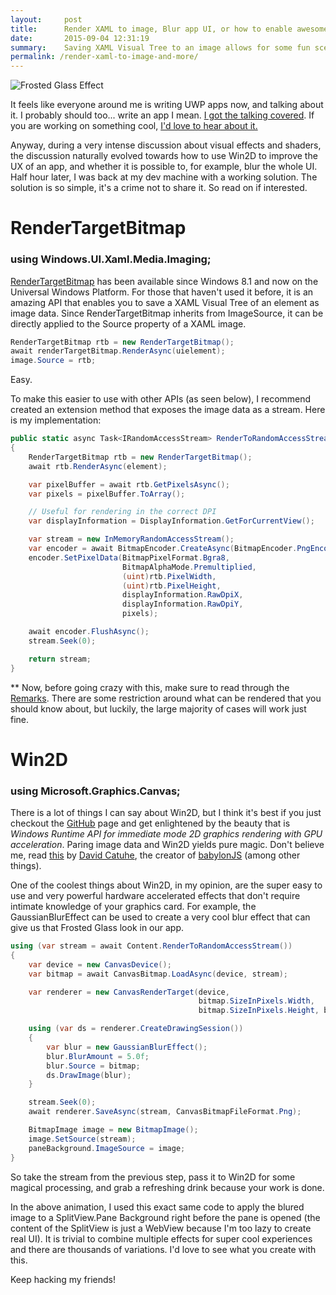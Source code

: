 ```yaml
---
layout:     post
title:      Render XAML to image, Blur app UI, or how to enable awesome user experiences in your UWP app 
date:       2015-09-04 12:31:19
summary:    Saving XAML Visual Tree to an image allows for some fun scenarios, especially when paired with libraries such as Win2D. Frosted Glass is just one basic example of what is possible
permalink: /render-xaml-to-image-and-more/
---
```


![Frosted Glass Effect](http://i.imgur.com/48GXe09.gif)

It feels like everyone around me is writing UWP apps now, and talking about it. I probably should too... write an app I mean. [I got the talking covered](https://channel9.msdn.com/Shows/This+Week+On+Channel+9). If you are working on something cool, [I'd love to hear about it.](http://twitter.com/metulev)

Anyway, during a very intense discussion about visual effects and shaders, the discussion naturally evolved towards how to use Win2D to improve the UX of an app, and whether it is possible to, for example, blur the whole UI. Half hour later, I was back at my dev machine with a working solution. The solution is so simple, it's a crime not to share it. So read on if interested.

# RenderTargetBitmap #

### using Windows.UI.Xaml.Media.Imaging; ###

[RenderTargetBitmap](https://msdn.microsoft.com/en-us/library/windows/apps/windows.ui.xaml.media.imaging.rendertargetbitmap) has been available since Windows 8.1 and now on the Universal Windows Platform. For those that haven't used it before, it is an amazing API that enables you to save a XAML Visual Tree of an element as image data. Since RenderTargetBitmap inherits from ImageSource, it can be directly applied to the Source property of a XAML image.

``` csharp
RenderTargetBitmap rtb = new RenderTargetBitmap(); 
await renderTargetBitmap.RenderAsync(uielement); 
image.Source = rtb; 
```

Easy.

To make this easier to use with other APIs (as seen below), I recommend created an extension method that exposes the image data as a stream. Here is my implementation:

``` csharp
public static async Task<IRandomAccessStream> RenderToRandomAccessStream(this UIElement element)
{
    RenderTargetBitmap rtb = new RenderTargetBitmap();
    await rtb.RenderAsync(element);

    var pixelBuffer = await rtb.GetPixelsAsync();
    var pixels = pixelBuffer.ToArray();

    // Useful for rendering in the correct DPI
    var displayInformation = DisplayInformation.GetForCurrentView();

    var stream = new InMemoryRandomAccessStream();
    var encoder = await BitmapEncoder.CreateAsync(BitmapEncoder.PngEncoderId, stream);
    encoder.SetPixelData(BitmapPixelFormat.Bgra8,
                         BitmapAlphaMode.Premultiplied,
                         (uint)rtb.PixelWidth,
                         (uint)rtb.PixelHeight,
                         displayInformation.RawDpiX,
                         displayInformation.RawDpiY,
                         pixels);

    await encoder.FlushAsync();
    stream.Seek(0);

    return stream;
}
```

** Now, before going crazy with this, make sure to read through the [Remarks](https://msdn.microsoft.com/en-us/library/windows/apps/windows.ui.xaml.media.imaging.rendertargetbitmap#xaml_visuals_and_rendertargetbitmap_capture_capabilities). There are some restriction around what can be rendered that you should know about, but luckily, the large majority of cases will work just fine. 

# Win2D #
 
### using Microsoft.Graphics.Canvas; ###

There is a lot of things I can say about Win2D, but I think it's best if you just checkout the [GitHub](https://github.com/Microsoft/Win2D) page and get enlightened by the beauty that is *Windows Runtime API for immediate mode 2D graphics rendering with GPU acceleration*. Paring image data and Win2D yields pure magic. Don't believe me, read [this](http://blogs.msdn.com/b/eternalcoding/archive/2015/06/23/using-win2d-to-apply-effects-on-your-files.aspx) by [David Catuhe](https://twitter.com/deltakosh), the creator of [babylonJS](http://www.babylonjs.com/) (among other things).

One of the coolest things about Win2D, in my opinion, are the super easy to use and very powerful hardware accelerated effects that don't require intimate knowledge of your graphics card. For example, the GaussianBlurEffect can be used to create a very cool blur effect that can give us that Frosted Glass look in our app. 

``` csharp
using (var stream = await Content.RenderToRandomAccessStream())
{
    var device = new CanvasDevice();
    var bitmap = await CanvasBitmap.LoadAsync(device, stream);

    var renderer = new CanvasRenderTarget(device, 
                                          bitmap.SizeInPixels.Width, 
                                          bitmap.SizeInPixels.Height, bitmap.Dpi);

    using (var ds = renderer.CreateDrawingSession())
    {
        var blur = new GaussianBlurEffect();
        blur.BlurAmount = 5.0f;
        blur.Source = bitmap;
        ds.DrawImage(blur);
    }

    stream.Seek(0);
    await renderer.SaveAsync(stream, CanvasBitmapFileFormat.Png);

    BitmapImage image = new BitmapImage();
    image.SetSource(stream);
    paneBackground.ImageSource = image;
}

```

So take the stream from the previous step, pass it to Win2D for some magical processing, and grab a refreshing drink because your work is done. 

In the above animation, I used this exact same code to apply the blured image to a SplitView.Pane Background right before the pane is opened (the content of the SplitView is just a WebView because I'm too lazy to create real UI). It is trivial to combine multiple effects for super cool experiences and there are thousands of variations. I'd love to see what you create with this.
 
Keep hacking my friends!
